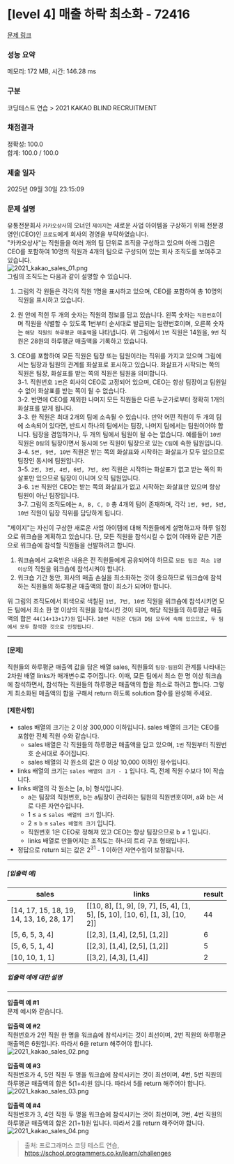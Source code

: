# [level 4] 매출 하락 최소화 - 72416 

[문제 링크](https://school.programmers.co.kr/learn/courses/30/lessons/72416) 

### 성능 요약

메모리: 172 MB, 시간: 146.28 ms

### 구분

코딩테스트 연습 > 2021 KAKAO BLIND RECRUITMENT

### 채점결과

정확성: 100.0<br/>합계: 100.0 / 100.0

### 제출 일자

2025년 09월 30일 23:15:09

### 문제 설명

<p>유통전문회사 <code>카카오상사</code>의 오너인 <code>제이지</code>는 새로운 사업 아이템을 구상하기 위해 전문경영인(CEO)인 <code>프로도</code>에게 회사의 경영을 부탁하였습니다.<br>
"카카오상사"는 직원들을 여러 개의 팀 단위로 조직을 구성하고 있으며 아래 그림은 CEO를 포함하여 10명의 직원과 4개의 팀으로 구성되어 있는 회사 조직도를 보여주고 있습니다.<br>
<img src="https://grepp-programmers.s3.ap-northeast-2.amazonaws.com/files/production/a55bfc1d-951e-478f-bbe8-f5eb021e5a0d/2021_kakao_sales_01.png" title="" alt="2021_kakao_sales_01.png"><br>
그림의 조직도는 다음과 같이 설명할 수 있습니다.</p>

<ol>
<li>그림의 각 원들은 각각의 직원 1명을 표시하고 있으며, CEO를 포함하여 총 10명의 직원을 표시하고 있습니다.</li>
<li><p>원 안에 적힌 두 개의 숫자는 직원의 정보를 담고 있습니다. 왼쪽 숫자는 <code>직원번호</code>이며 직원을 식별할 수 있도록 1번부터 순서대로 발급되는 일련번호이며, 오른쪽 숫자는 <code>해당 직원의 하루평균 매출액</code>을 나타냅니다. 위 그림에서 <code>1번</code> 직원은 14원을, <code>9번</code> 직원은 28원의 하루평균 매출액을 기록하고 있습니다.</p></li>
<li><p>CEO를 포함하여 모든 직원은 팀장 또는 팀원이라는 직위를 가지고 있으며 그림에서는 팀장과 팀원의 관계를 화살표로 표시하고 있습니다. 화살표가 시작되는 쪽의 직원은 팀장, 화살표를 받는 쪽의 직원은 팀원을 의미합니다.<br>
3-1. 직원번호 <code>1번</code>은 회사의 CEO로 고정되어 있으며, CEO는 항상 팀장이고 팀원일 수 없어 화살표를 받는 쪽이 될 수 없습니다.<br>
3-2. 반면에 CEO를 제외한 나머지 모든 직원들은 다른 누군가로부터 정확히 1개의 화살표를 받게 됩니다.<br>
3-3. 한 직원은 최대 2개의 팀에 소속될 수 있습니다. 만약 어떤 직원이 두 개의 팀에 소속되어 있다면, 반드시 하나의 팀에서는 팀장, 나머지 팀에서는 팀원이어야 합니다. 팀장을 겸임하거나, 두 개의 팀에서 팀원이 될 수는 없습니다.  예를들어 <code>10번</code> 직원은 <code>D팀</code>의 팀장이면서 동시에 <code>5번</code> 직원이 팀장으로 있는 <code>C팀</code>에 속한 팀원입니다.<br>
3-4. <code>5번, 9번, 10번</code> 직원은 받는 쪽의 화살표와 시작하는 화살표가 모두 있으므로 팀장인 동시에 팀원입니다.<br>
3-5. <code>2번, 3번, 4번, 6번, 7번, 8번</code> 직원은 시작하는 화살표가 없고 받는 쪽의 화살표만 있으므로 팀장이 아니며 오직 팀원입니다.<br>
3-6. <code>1번</code> 직원인 CEO는 받는 쪽의 화살표가 없고 시작하는 화살표만 있으며 항상 팀원이 아닌 팀장입니다.<br>
3-7. 그림의 조직도에는 <code>A, B, C, D</code> 총 4개의 팀이 존재하며, 각각 <code>1번, 9번, 5번, 10번</code> 직원이 팀장 직위를 담당하게 됩니다.</p></li>
</ol>

<p>"제이지"는 자신이 구상한 새로운 사업 아이템에 대해 직원들에게 설명하고자 하루 일정으로 워크숍을 계획하고 있습니다. 단, 모든 직원을 참석시킬 수 없어 아래와 같은 기준으로 워크숍에 참석할 직원들을 선발하려고 합니다.</p>

<ol>
<li>워크숍에서 교육받은 내용은 전 직원들에게 공유되어야 하므로 <code>모든 팀은 최소 1명 이상</code>의 직원을 워크숍에 참석시켜야 합니다.</li>
<li>워크숍 기간 동안, 회사의 매출 손실을 최소화하는 것이 중요하므로 워크숍에 참석하는 직원들의 하루평균 매출액의 합이 최소가 되어야 합니다.</li>
</ol>

<p>위 그림의 조직도에서 회색으로 색칠된 <code>1번, 7번, 10번</code> 직원을 워크숍에 참석시키면 모든 팀에서 최소 한 명 이상의 직원을 참석시킨 것이 되며, 해당 직원들의 하루평균 매출액의 합은 <code>44(14+13+17)원</code> 입니다. <code>10번 직원은 C팀과 D팀 모두에 속해 있으므로, 두 팀에서 모두 참석한 것으로 인정됩니다.</code></p>

<hr>

<h4><strong>[문제]</strong></h4>

<p>직원들의 하루평균 매출액 값을 담은 배열 sales, 직원들의 <code>팀장-팀원</code>의 관계를 나타내는 2차원 배열 links가 매개변수로 주어집니다. 이때, 모든 팀에서 최소 한 명 이상 워크숍에 참석하면서, 참석하는 직원들의 하루평균 매출액의 합을 최소로 하려고 합니다. 그렇게 최소화된 매출액의 합을 구해서 return 하도록 solution 함수를 완성해 주세요.</p>

<h4><strong>[제한사항]</strong></h4>

<ul>
<li>sales 배열의 크기는 2 이상 300,000 이하입니다. sales 배열의 크기는 CEO를 포함한 전체 직원 수와 같습니다.

<ul>
<li>sales 배열은 각 직원들의 하루평균 매출액을 담고 있으며, <code>1번</code> 직원부터 직원번호 순서대로 주어집니다.</li>
<li>sales 배열의 각 원소의 값은 0 이상 10,000 이하인 정수입니다.</li>
</ul></li>
<li>links 배열의 크기는 <code>sales 배열의 크기 - 1</code> 입니다. 즉, 전체 직원 수보다 1이 작습니다.</li>
<li>links 배열의 각 원소는 [a, b] 형식입니다.

<ul>
<li>a는 팀장의 직원번호, b는 a팀장이 관리하는 팀원의 직원번호이며, a와 b는 서로 다른 자연수입니다.</li>
<li>1 ≤ <code>a</code> ≤ <code>sales 배열의 크기</code> 입니다.</li>
<li>2 ≤ <code>b</code> ≤ <code>sales 배열의 크기</code> 입니다.</li>
<li>직원번호 1은 CEO로 정해져 있고 CEO는 항상 팀장으므로 b ≠ 1 입니다.</li>
<li>links 배열로 만들어지는 조직도는 하나의 트리 구조 형태입니다.</li>
</ul></li>
<li>정답으로 return 되는 값은 2<sup>31</sup> - 1 이하인 자연수임이 보장됩니다.</li>
</ul>

<hr>

<h5><strong>[입출력 예]</strong></h5>
<table class="table">
        <thead><tr>
<th>sales</th>
<th>links</th>
<th>result</th>
</tr>
</thead>
        <tbody><tr>
<td>[14, 17, 15, 18, 19, 14, 13, 16, 28, 17]</td>
<td>[[10, 8], [1, 9], [9, 7], [5, 4], [1, 5], [5, 10], [10, 6], [1, 3], [10, 2]]</td>
<td>44</td>
</tr>
<tr>
<td>[5, 6, 5, 3, 4]</td>
<td>[[2,3], [1,4], [2,5], [1,2]]</td>
<td>6</td>
</tr>
<tr>
<td>[5, 6, 5, 1, 4]</td>
<td>[[2,3], [1,4], [2,5], [1,2]]</td>
<td>5</td>
</tr>
<tr>
<td>[10, 10, 1, 1]</td>
<td>[[3,2], [4,3], [1,4]]</td>
<td>2</td>
</tr>
</tbody>
      </table>
<h5><strong>입출력 예에 대한 설명</strong></h5>

<hr>

<p><strong>입출력 예 #1</strong><br>
문제 예시와 같습니다.</p>

<p><strong>입출력 예 #2</strong><br>
직원번호가 2인 직원 한 명을 워크숍에 참석시키는 것이 최선이며, 2번 직원의 하루평균 매출액은 6원입니다. 따라서 6을 return 해주어야 합니다.<br>
<img src="https://grepp-programmers.s3.ap-northeast-2.amazonaws.com/files/production/604f5744-1d63-426d-8286-4a076c305bac/2021_kakao_sales_02.png" title="" alt="2021_kakao_sales_02.png"></p>

<p><strong>입출력 예 #3</strong><br>
직원번호가 4, 5인 직원 두 명을 워크숍에 참석시키는 것이 최선이며, 4번, 5번 직원의 하루평균 매출액의 합은 5(1+4)원 입니다. 따라서 5를 return 해주어야 합니다.<br>
<img src="https://grepp-programmers.s3.ap-northeast-2.amazonaws.com/files/production/07606ff5-42a6-45a4-a54a-cb63d119601e/2021_kakao_sales_03.png" title="" alt="2021_kakao_sales_03.png"></p>

<p><strong>입출력 예 #4</strong><br>
직원번호가 3, 4인 직원 두 명을 워크숍에 참석시키는 것이 최선이며, 3번, 4번 직원의 하루평균 매출액의 합은 2(1+1)원 입니다. 따라서 2를 return 해주어야 합니다.<br>
<img src="https://grepp-programmers.s3.ap-northeast-2.amazonaws.com/files/production/cf0e8c38-09c7-41c4-84c6-7fc8f930ada1/2021_kakao_sales_04.png" title="" alt="2021_kakao_sales_04.png"></p>


> 출처: 프로그래머스 코딩 테스트 연습, https://school.programmers.co.kr/learn/challenges